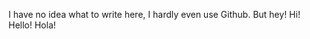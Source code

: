 I have no idea what to write here, I hardly even use Github.
But hey! Hi! Hello! Hola!

<!---
unfollowjakob/unfollowjakob is a ✨ special ✨ repository because its `README.md` (this file) appears on your GitHub profile.
You can click the Preview link to take a look at your changes.
--->
